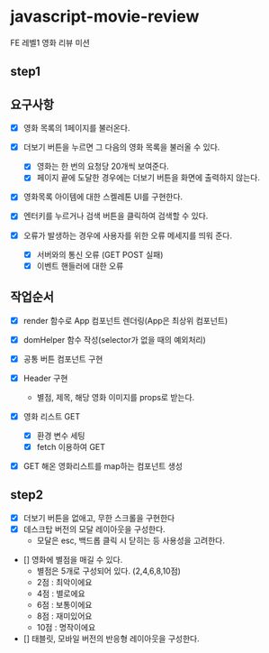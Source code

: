 # javascript-movie-review

FE 레벨1 영화 리뷰 미션

## step1

## 요구사항

- [x] 영화 목록의 1페이지를 불러온다.

- [x] 더보기 버튼을 누르면 그 다음의 영화 목록을 불러올 수 있다.

  - [x] 영화는 한 번의 요청당 20개씩 보여준다.
  - [x] 페이지 끝에 도달한 경우에는 더보기 버튼을 화면에 출력하지 않는다.

- [x] 영화목록 아이템에 대한 스켈레톤 UI를 구현한다.

- [x] 엔터키를 누르거나 검색 버튼을 클릭하여 검색할 수 있다.

- [x] 오류가 발생하는 경우에 사용자를 위한 오류 메세지를 띄워 준다.
  - [x] 서버와의 통신 오류 (GET POST 실패)
  - [x] 이벤트 핸들러에 대한 오류

## 작업순서

- [x] render 함수로 App 컴포넌트 렌더링(App은 최상위 컴포넌트)
- [x] domHelper 함수 작성(selector가 없을 때의 예외처리)
- [x] 공통 버튼 컴포넌트 구현

- [x] Header 구현

  - 별점, 제목, 해당 영화 이미지를 props로 받는다.

- [x] 영화 리스트 GET

  - [x] 환경 변수 세팅
  - [x] fetch 이용하여 GET

- [x] GET 해온 영화리스트를 map하는 컴포넌트 생성

## step2

- [x] 더보기 버튼을 없애고, 무한 스크롤을 구현한다
- [x] 데스크탑 버전의 모달 레이아웃을 구성한다.
  - 모달은 esc, 백드롭 클릭 시 닫히는 등 사용성을 고려한다.
- [] 영화에 별점을 매길 수 있다.
  - 별점은 5개로 구성되어 있다. (2,4,6,8,10점)
  - 2점 : 최악이에요
  - 4점 : 별로에요
  - 6점 : 보통이에요
  - 8점 : 재미있어요
  - 10점 : 명작이에요
- [] 태블릿, 모바일 버전의 반응형 레이아웃을 구성한다.
